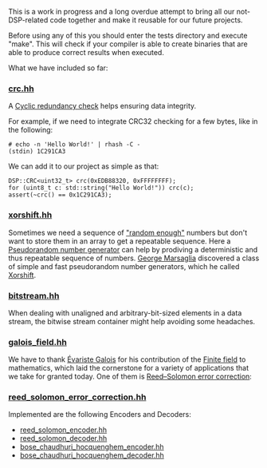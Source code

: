This is a work in progress and a long overdue attempt to bring all our not-DSP-related code together and make it reusable for our future projects.

Before using any of this you should enter the tests directory and execute "make".
This will check if your compiler is able to create binaries that are able to produce correct results when executed.

What we have included so far:

### [crc.hh](crc.hh)

A [Cyclic redundancy check](https://en.wikipedia.org/wiki/Cyclic_redundancy_check) helps ensuring data integrity.

For example, if we need to integrate CRC32 checking for a few bytes, like in the following:
```
# echo -n 'Hello World!' | rhash -C -
(stdin) 1C291CA3
```
We can add it to our project as simple as that:
```
DSP::CRC<uint32_t> crc(0xEDB88320, 0xFFFFFFFF);
for (uint8_t c: std::string("Hello World!")) crc(c);
assert(~crc() == 0x1C291CA3);
```

### [xorshift.hh](xorshift.hh)

Sometimes we need a sequence of ["random enough"](https://en.wikipedia.org/wiki/Diehard_tests) numbers but don't want to store them in an array to get a repeatable sequence.
Here a [Pseudorandom number generator](https://en.wikipedia.org/wiki/Pseudorandom_number_generator) can help by prodiving a deterministic and thus repeatable sequence of numbers.
[George Marsaglia](https://en.wikipedia.org/wiki/George_Marsaglia) discovered a class of simple and fast pseudorandom number generators, which he called [Xorshift](https://en.wikipedia.org/wiki/Xorshift).

### [bitstream.hh](bitstream.hh)

When dealing with unaligned and arbitrary-bit-sized elements in a data stream, the bitwise stream container might help avoiding some headaches.

### [galois_field.hh](galois_field.hh)

We have to thank [Évariste Galois](https://en.wikipedia.org/wiki/%C3%89variste_Galois) for his contribution of the [Finite field](https://en.wikipedia.org/wiki/Finite_field) to mathematics, which laid the cornerstone for a variety of applications that we take for granted today.
One of them is [Reed–Solomon error correction](https://en.wikipedia.org/wiki/Reed%E2%80%93Solomon_error_correction):

### [reed_solomon_error_correction.hh](reed_solmon_error_correction.hh)

Implemented are the following Encoders and Decoders:
* [reed_solomon_encoder.hh](reed_solomon_encoder.hh)
* [reed_solomon_decoder.hh](reed_solomon_decoder.hh)
* [bose_chaudhuri_hocquenghem_encoder.hh](bose_chaudhuri_hocquenghem_encoder.hh)
* [bose_chaudhuri_hocquenghem_decoder.hh](bose_chaudhuri_hocquenghem_decoder.hh)

